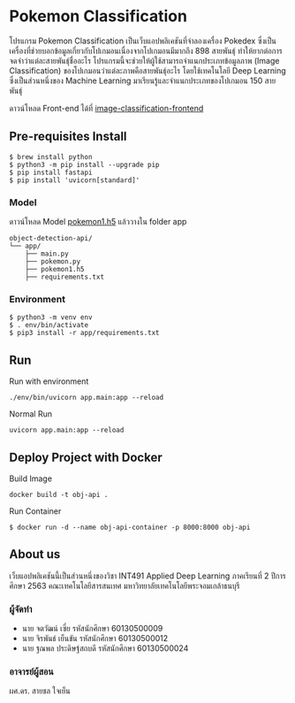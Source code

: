 # Pokemon Classification
โปรแกรม Pokemon Classification เป็นเว็บแอปพลิเคชันที่จำลองเครื่อง Pokedex ซึ่งเป็นเครื่องที่ช่วยบอกข้อมูลเกี่ยวกับโปเกมอนเนื่องจากโปเกมอนมีมากถึง 898 สายพันธุ์ ทำให้ยากต่อการจดจำว่าแต่ละสายพันธุ์ชื่ออะไร โปรแกรมนี้จะช่วยให้ผู้ใช้สามารถจำแนกประเภทข้อมูลภาพ (Image Classification) ของโปเกมอนว่าแต่ละภาพคือสายพันธุ์อะไร โดยใช้เทคโนโลยี Deep Learning ซึ่งเป็นส่วนหนึ่งของ Machine Learning มาเรียนรู้และจำแนกประเภทของโปเกมอน 150 สายพันธุ์

ดาวน์โหลด Front-end ได้ที่ [image-classification-frontend](https://github.com/theancient-me/vue-object-detection)

## Pre-requisites Install
````
$ brew install python
$ python3 -m pip install --upgrade pip
$ pip install fastapi
$ pip install 'uvicorn[standard]'
````
### Model
ดาวน์โหลด Model [pokemon1.h5](https://drive.google.com/file/d/1GULFqHTxJmq-ZIeuEmifEI4BBhdjLds6/view?usp=sharing) แล้ววางใน folder app
````
object-detection-api/
└── app/
    ├── main.py
    ├── pokemon.py
    ├── pokemon1.h5
    ├── requirements.txt
````
### Environment
````
$ python3 -m venv env
$ . env/bin/activate
$ pip3 install -r app/requirements.txt
````
## Run
Run with environment
````
./env/bin/uvicorn app.main:app --reload
````
Normal Run
````
uvicorn app.main:app --reload
````
## Deploy Project with Docker
Build Image
````
docker build -t obj-api .
````
Run Container
````
$ docker run -d --name obj-api-container -p 8000:8000 obj-api
````

## About us
เว็บแอปพลิเคชันนี้เป็นส่วนหนึ่งของวิชา INT491 Applied Deep Learning ภาคเรียนที่ 2 ปีการศึกษา 2563 คณะเทคโนโลยีสารสนเทศ มหาวิทยาลัยเทคโนโลยีพระจอมเกล้าธนบุรี
### ผู้จัดทำ
- นาย จตวัฒน์	    เซี่ย			รหัสนักศึกษา 60130500009
- นาย จิรพันธ์    เย็นขัน			รหัสนักศึกษา 60130500012
- นาย ฐณพล	ประดิษฐ์สถบดี		รหัสนักศึกษา 60130500024
### อาจารย์ผู้สอน
ผศ.ดร. สายชล ใจเย็น
